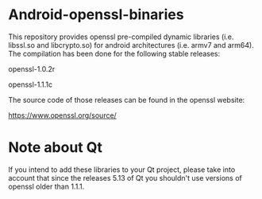 # Android-openssl-binaries
This repository provides openssl pre-compiled dynamic libraries (i.e. libssl.so and libcrypto.so)
for android architectures (i.e. armv7 and arm64). The compilation has been done for the
following stable releases:

openssl-1.0.2r

openssl-1.1.1c

The source code of those releases can be found in the openssl website:

https://www.openssl.org/source/

# Note about Qt
If you intend to add these libraries to your Qt project, please take into
account that since the releases 5.13 of Qt you shouldn't use versions of openssl
older than 1.1.1.
